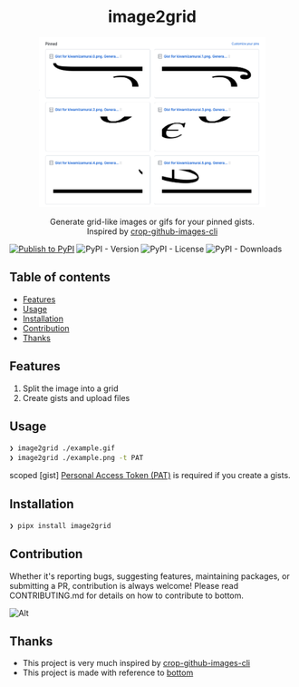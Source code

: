 <div align="center">
  <h1>image2grid</h1>
  <img src="https://raw.githubusercontent.com/kiwamizamurai/image2grid/main/example.png" alt="example output by image2grid" width="400" height="300">
  <p>
  Generate grid-like images or gifs for your pinned gists.<br />Inspired by <a href=https://github.com/mathdroid/crop-github-images-cli>crop-github-images-cli</a>
  </p>
</div>

[![Publish to PyPI](https://github.com/kiwamizamurai/image2grid/actions/workflows/publish-to-pypi.yaml/badge.svg)](https://github.com/kiwamizamurai/image2grid/actions/workflows/publish-to-pypi.yaml)
![PyPI - Version](https://img.shields.io/pypi/v/image2grid)
![PyPI - License](https://img.shields.io/pypi/l/image2grid)
![PyPI - Downloads](https://img.shields.io/pypi/dm/image2grid)


## Table of contents
- [Features](#features)
- [Usage](#usage)
- [Installation](#installation)
- [Contribution](#contribution)
- [Thanks](#thanks)

## Features

1. Split the image into a grid
2. Create gists and upload files

## Usage

```bash
❯ image2grid ./example.gif
❯ image2grid ./example.png -t PAT
```

scoped [gist] [Personal Access Token (PAT)](https://docs.github.com/en/authentication/keeping-your-account-and-data-secure/managing-your-personal-access-tokens) is required if you create a gists.

## Installation

```bash
❯ pipx install image2grid
```

## Contribution

Whether it's reporting bugs, suggesting features, maintaining packages, or submitting a PR, contribution is always welcome! Please read CONTRIBUTING.md for details on how to contribute to bottom.

![Alt](https://repobeats.axiom.co/api/embed/72ed4cd2868b94489518a171f0404b6de7386c74.svg "Repobeats analytics image")

## Thanks

- This project is very much inspired by [crop-github-images-cli](https://github.com/mathdroid/crop-github-images-cli)
- This project is made with reference to [bottom](https://github.com/ClementTsang/bottom)
